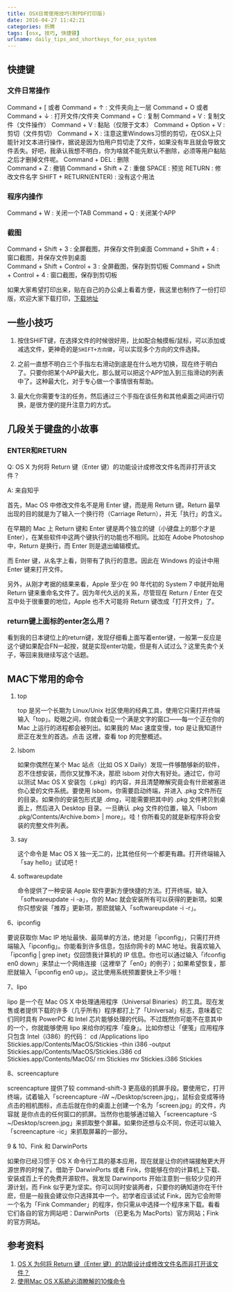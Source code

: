 ```yaml
---
title: OSX日常使用技巧(附PDF打印版)
date: 2016-04-27 11:42:21
categories: 折腾
tags: [osx, 技巧, 快捷键]
urlname: daily_tips_and_shortkeys_for_osx_system
---
```


## 快捷键

### 文件日常操作

Command + [ 或者 Command + ↑ : 文件夹向上一层 
Command + O 或者 Command + ↓ : 打开文件/文件夹 
Command + C : 复制
Command + V : 复制文件（文件操作）
Command + V : 黏贴（仅限于文本） 
Command + Option + V : 剪切（文件剪切）<!-- more -->
Command + X : 注意这里Windows习惯的剪切，在OSX上只能针对文本进行操作，据说是因为怕用户剪切走了文件，如果没有年且就会导致文件丢失。好吧，我承认我想不明白，你为啥就不能先默认不删除，必须等用户黏贴之后才删掉文件呢。
Command + DEL : 删除  
Command + Z : 撤销
Command + Shift + Z : 重做
SPACE : 预览
RETURN : 修改文件名字
SHIFT + RETURN(ENTER) : 没有这个用法

### 程序内操作

Command + W : 关闭一个TAB 
Command + Q : 关闭某个APP 	

### 截图

Command + Shift + 3 : 全屏截图，并保存文件到桌面
Command + Shift + 4 : 窗口截图，并保存文件到桌面  
Command + Shift + Control + 3 : 全屏截图，保存到剪切板
Command + Shift + Control + 4 : 窗口截图，保存到剪切板

如果大家希望打印出来，贴在自己的办公桌上看着方便，我这里也制作了一份打印版，欢迎大家下载打印，[下载地址](20160427-OSX日常使用技巧/osx-printable-version.pdf)

## 一些小技巧

1. 按住SHIFT键，在选择文件的时候很好用，比如配合触摸板/鼠标，可以添加或减选文件，更神奇的是`SHIFT+方向键`，可以实现多个方向的文件选择。

2. 之前一直想不明白三个手指左右滑动到底是在什么地方切换，现在终于明白了。只要你把某个APP最大化，那么就可以把这个APP加入到三指滑动的列表中了。这种最大化，对于专心做一个事情很有帮助。

3. 最大化你需要专注的任务，然后通过三个手指在该任务和其他桌面之间进行切换，是很方便的提升注意力的方式。

## 几段关于键盘的小故事

### ENTER和RETURN

Q: OS X 为何将 Return 键（Enter 键）的功能设计成修改文件名而非打开该文件？

A: 来自知乎

首先，Mac OS 中修改文件名不是用 Enter 键，而是用 Return 键。Return 最早出现的目的就是为了输入一个换行符（Carriage Return），并无「执行」的含义。

在早期的 Mac 上 Return 键和 Enter 键是两个独立的键（小键盘上的那个才是 Enter），在某些软件中这两个键执行的功能也不相同。比如在 Adobe Photoshop 中，Return 是换行，而 Enter 则是退出编辑模式。

而 Enter 键，从名字上看，则带有了执行的意思。因此在 Windows 的设计中用 Enter 键来打开文件。

另外，从刚才考据的结果来看，Apple 至少在 90 年代初的 System 7 中就开始用 Return 键来重命名文件了。因为年代久远的关系，尽管现在 Return / Enter 在交互中处于很重要的地位，Apple 也不大可能将 Return 键改成「打开文件」了。

### return键上面标的enter怎么用？

看到我的日本键位上的return键，发现仔细看上面写着enter键，一般第一反应是这个键如果配合FN一起按，就是实现enter功能，但是有人试过么？这里先卖个关子，等回来我继续写这个话题。

## MAC下常用的命令

1. top

	top 是另一个长期为 Linux/Unix 社区使用的经典工具，使用它只需打开终端输入「top」。眨眼之间，你就会看见一个满是文字的窗口——每一个正在你的 Mac 上运行的进程都会被列出。如果我的 Mac 速度变慢，top 是让我知道什麽正在发生的首选。点击 这裡，查看 top 的完整概述。

2. lsbom

	如果你偶然在某个 Mac 站点（比如 OS X Daily）发现一件够酷够新的软件，忍不住想安装，而你又犹豫不决，那麽 lsbom 对你大有好处。通过它，你可以测试 Mac OS X 安装包（.pkg）的内容，并且清楚瞭解究竟会有什麽被塞进你心爱的文件系统。要使用 lsbom，你需要启动终端，并进入 .pkg 文件所在的目录。如果你的安装包形式是 .dmg，可能需要把其中的 .pkg 文件拷贝到桌面上，然后进入 Desktop 目录。一旦确认 .pkg 文件的位置，输入「lsbom .pkg/Contents/Archive.bom> | more」。哇！你所看见的就是新程序将会安装的完整文件列表。

3. say

	这个命令是 Mac OS X 独一无二的，比其他任何一个都更有趣。打开终端输入「say hello」试试吧！

4. softwareupdate

	 命令提供了一种安装 Apple 软件更新方便快捷的方法。打开终端，输入「softwareupdate -i -a」，你的 Mac 就会安装所有可以获得的更新项。如果你只想安装「推荐」更新项，那麽就输入「softwareupdate -i -r」。

6、ipconfig

要说获取你 Mac IP 地址最快、最简单的方法，绝对是「ipconfig」，只需打开终端输入「ipconfig」。你能看到许多信息，包括你网卡的 MAC 地址。我喜欢输入「ipconfig | grep inet」仅回馈我计算机的 IP 信息。你也可以通过输入「ifconfig en0 down」来禁止一个网络连接（这裡举了「en0」的例子）；如果希望恢复，那麽就输入「ipconfig en0 up」。这比使用系统预置要快上不少哦！

7、lipo

lipo 是一个在 Mac OS X 中处理通用程序（Universal Binaries）的工具。现在发售或者提供下载的许多（几乎所有）程序都打上了「Universal」标志，意味着它们同时具有 PowerPC 和 Intel 芯片能够处理的代码。不过既然你可能不在意其中的一个，你就能够使用 lipo 来给你的程序「瘦身」。比如你想让「便笺」应用程序只包含 Intel（i386）的代码：
cd /Applications
lipo Stickies.app/Contents/MacOS/Stickies -thin i386 -output Stickies.app/Contents/MacOS/Stickies.i386
cd Stickies.app/Contents/MacOS/
rm Stickies
mv Stickies.i386 Stickies

8、screencapture

screencapture 提供了较 command-shift-3 更高级的抓屏手段。要使用它，打开终端，试着输入「screencapture -iW ~/Desktop/screen.jpg」，鼠标会变成等待点击的相机图标，点击后就在你的桌面上创建一个名为「screen.jpg」的文件，内容就 是你点击的任何窗口的抓屏。当然你也能够通过输入「screencapture -S ~/Desktop/screen.jpg」来抓取整个屏幕。如果你还想与众不同，你还可以输入「screencapture -ic」来抓取屏幕的一部分。

9 & 10、Fink 和 DarwinPorts

如果你已经习惯于 OS X 命令行工具的基本应用，现在就是让你的终端接触更大开源世界的时候了。借助于 DarwinPorts 或者 Fink，你能够在你的计算机上下载、安装成百上千的免费开源软件。我发现 Darwinports 开始注意到一些较少见的开源计划，而 Fink 似乎更为坚实。你可以同时安装两者，只要你的确知道你在干什麽，但是一般我会建议你只选择其中一个。初学者应该试试 Fink，因为它会附带一个名为「Fink Commander」的程序，你只需从中选择一个程序来下载。看看它们各自的官方网站吧：DarwinPorts （已更名为 MacPorts）官方网站；Fink 的官方网站。

## 参考资料

1. [OS X 为何将 Return 键（Enter 键）的功能设计成修改文件名而非打开该文件？](http://www.zhihu.com/question/19555822)
2. [使用Mac OS X系統必須瞭解的10條命令](http://erramu.shino-tech.com.tw/viewthread.php?tid=4375)